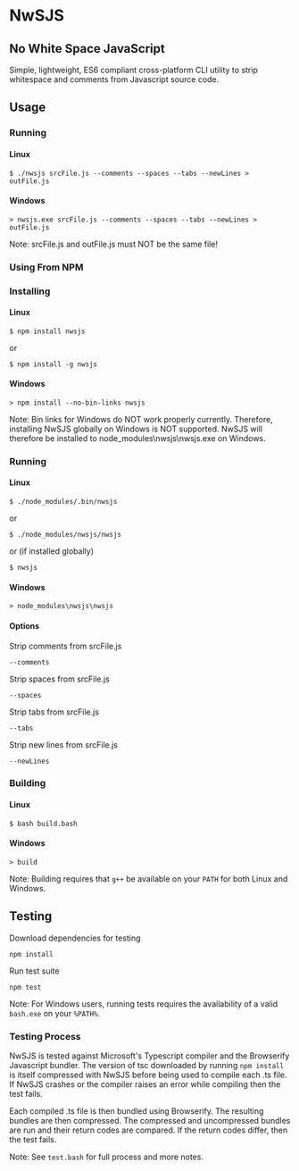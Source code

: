 # NwSJS
## No White Space JavaScript

Simple, lightweight, ES6 compliant cross-platform CLI utility to strip whitespace and comments from Javascript source code.

## Usage
### Running
#### Linux
``` 
$ ./nwsjs srcFile.js --comments --spaces --tabs --newLines > outFile.js
```
#### Windows
``` 
> nwsjs.exe srcFile.js --comments --spaces --tabs --newLines > outFile.js
```
Note: srcFile.js and outFile.js must NOT be the same file!
### Using From NPM
### Installing
#### Linux
```
$ npm install nwsjs
```
or
```
$ npm install -g nwsjs
```
#### Windows
```
> npm install --no-bin-links nwsjs
```
Note: Bin links for Windows do NOT work properly currently. Therefore, installing NwSJS globally on Windows is NOT supported. NwSJS will therefore be installed to  node_modules\nwsjs\nwsjs.exe on Windows.

### Running
#### Linux
```
$ ./node_modules/.bin/nwsjs
```
or
```
$ ./node_modules/nwsjs/nwsjs
```
or (if installed globally)
```
$ nwsjs
```
#### Windows
```
> node_modules\nwsjs\nwsjs
```

#### Options
Strip comments from srcFile.js
```
--comments
```

Strip spaces from srcFile.js
```
--spaces
```

Strip tabs from srcFile.js
```
--tabs
```
Strip new lines from srcFile.js
```
--newLines
```

### Building
#### Linux
```
$ bash build.bash
```
#### Windows
```
> build
```
Note: Building requires that ```g++``` be available on your ```PATH``` for both Linux and Windows.

## Testing
Download dependencies for testing
```
npm install
```

Run test suite
```
npm test
```
Note: For Windows users, running tests requires the availability of a valid ```bash.exe``` on your ```%PATH%```.

### Testing Process
NwSJS is tested against Microsoft's Typescript compiler and the Browserify Javascript bundler. The version of tsc downloaded by running ```npm install``` is itself compressed with NwSJS before being used to compile each .ts file. If NwSJS crashes or the compiler raises an error while compiling then the test fails.  

Each compiled .ts file is then bundled using Browserify. The resulting bundles are then compressed. The compressed and uncompressed bundles are run and their return codes are compared. If the return codes differ, then the test fails.

Note: See ```test.bash``` for full process and more notes.